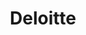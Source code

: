 ---
order: 5
title: Deloitte
href: https://www.deloitte.com/global/en.html
imgUrl: ../../resources/images/partners/Deloitte.jpg
---